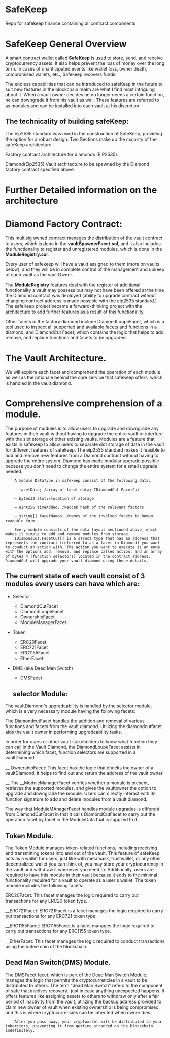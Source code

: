 # SafeKeep

Repo for safekeep finance containing all contract components

# SafeKeep General Overview

A smart contract wallet called **SafeKeep** is used to store, send, and receive cryptocurrency assets. It also helps prevent the loss of money over the long term. In cases of unanticipated events like wallet loss, owner death, compromised wallets, etc., Safekeep recovers funds.

The endless capabilities that can be introduced to safeKeep in the future to suit new features in the blockchain realm are what I find most intriguing about it. When a vault owner decides he no longer needs a certain function, he can downgrade it from his vault as well. These features are referred to as modules and can be installed into each vault at his discretion.

## The technicality of building safeKeep:

The eip2535 standard was used in the construction of SafeKeep, providing the option for a robust design. Two Sections make up the majority of the safeKeep architecture.

Factory contract architecture for diamonds (EIP2535).

Diamond(Eip2535) Vault architecture to be spawned by the Diamond factory contract specified above.

# Further Detailed information on the architecture

# Diamond Factory Contract:

This multisig owned contract manages the distribution of the vault contract to users, which is done in the **vaultSpawnerFacet.sol**, and it also includes the functionality to register and unregistered modules, which is done in the **ModuleRegistry.sol**.

Every user of safekeep will have a vault assigned to them (more on vaults below), and they will be in complete control of the management and upkeep of each vault as the vaultOwner.

The **ModuleRegistry** features deal with the register of additional functionality a vault may possess but may not have been offered at the time the Diamond contract was deployed (ability to upgrade contract without changing contract address is made possible with the eip2535 standard.) The safeKeep project became a forward-thinking project with the architecture to add further features as a result of this functionality.

Other facets in the factory diamond include DiamondLoupeFacet, which is a tool used to inspect all supported and available facets and functions in a diamond, and DiamondCut Facet, which contains the logic that helps to add, remove, and replace functions and facets to be upgraded.

# The Vault Architecture.

We will explore each facet and comprehend the operation of each module as well as the rationale behind the core service that safeKeep offers, which is handled in the vault diamond.

# Comprehensive comprehension of a module.

The purpose of modules is to allow users to upgrade and downgrade any features in their vault without having to upgrade the entire vault or interfere with the slot storage of other existing vaults. Modules are a feature that exists in safekeep to allow users to separate slot storage of data in the vault for different features of safekeep. The eip2535 standard makes it feasible to add and remove new features from a Diamond contract without having to upgrade the entire system. Diamond has made modular upgrade possible because you don't need to change the entire system for a small upgrade needed.

        A module DataType in safekeep consist of the following data:

        — facetData; /array of facet data; IDiamondCut.FacetCut

        — bytes32 slot;/location of storage

        — uint256 timeAdded; /keccak hash of the relevant factors

        — string[] facetNames; /names of the involved facets in human readable form.

        Every module consists of the data layout mentioned above, which makes it simple to add and remove modules from storage.
        IDiamondCut.FacetCut[] is a struct type that has an address that represents the contract (referred to as a facet in Diamond) you want to conduct an action with, The action you want to execute is an enum with the options add, remove, and replace called action, and an array of bytes 4 (function selectors) located in the contract address. DiamondCut will upgrade your vault diamond using these details.

## The current state of each vault consist of 3 modules every users can have which are:

<!-- ## Current Modules and the facets in each module. -->

- Selector

  - DiamondCutFacet
  - DiamondLoupeFacet
  - OwnershipFacet
  - ModuleManagerFacet

- Token

  - ERC20Facet
  - ERC721Facet
  - ERC1155Facet
  - EtherFacet

- DMS (aka Dead Man Switch)

  - DMSFacet

  ## selector Module:

The vaultDiamond's upgradeability is handled by the selector module, which is a very necessary module having the following facets:

The DiamondcutFacet handles the addition and removal of various functions and facets from the vault diamond. Utilizing the diamondcutfacet aids the vault owner in performing upgradeability tasks.

In order for users or other vault stakeholders to know what function they can call in the Vault Diamond, the DiamondLoupeFacet assists in determining which facet, function selectors are supported in a vaultDiamond.

\_\_ OwnershipFacet: This facet has the logic that checks the owner of a vaultDiamond, it helps to find out and return the address of the vault owner.

\_\_ The \_\_ModuleManagerFacet verifies whether a module is present, retrieves the supported modules, and gives the vaultowner the option to upgrade and downgrade the module. Users can directly interact with its function signature to add and delete modules from a vault diamond.

The way that ModuleMAnagerFacet handles module upgrades is different from DiamondCutFacet in that it calls DiamondCutFacet to carry out the operation facet by facet in the ModuleData that is supplied to it.

## Token Module.

The Token Module manages token-related functions, including receiving and transmitting tokens into and out of the vault. This feature of safeKeep acts as a wallet for users; just like with metamask, trustwallet, or any other decentralized wallet you can think of, you may store your cryptocurrency in the vault and withdraw it whenever you need to. Additionally, users are required to have this module in their vault because it adds to the minimal functionality required for a vault to operate as a user's wallet. The token module includes the following facets:

ERC20Facet: This facet manages the logic required to carry out transactions for any ERC20 token type.

\_\_ERC721Facet: ERC721Facet is a facet manages the logic required to carry out transactions for any ERC721 token type.

\_\_ERC1155Facet: ERC1155Facet is a facet manages the logic required to carry out transactions for any ERC1155 token type.

\_\_EtherFacet: This facet manages the logic required to conduct transactions using the native coin of the blockchain.

## Dead Man Switch(DMS) Module.

The DMSFacet facet, which is part of the Dead Man Switch Module, manages the logic that permits the cryptocurrencies in a vault to be distributed to others.
The term "dead Man Switch" refers to the component of safe that involves recovery.
 just in case anything unexpected happens. It offers features like assigning assets to others to withdraw only after a fair period of inactivity from the vault, utilizing the backup address provided to claim new owner of vault when existing ownership is being compromised, and this is where cryptocurrencies can be inherited when owner dies.

        After you pass away, your cryptoasset will be distributed to your inheritors, preventing it from getting stranded on the blockchain indefinitely.
